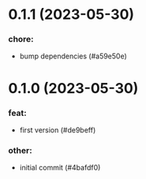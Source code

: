 # 0.1.1 (2023-05-30)

### chore:

- bump dependencies (#a59e50e)

# 0.1.0 (2023-05-30)

### feat:

- first version (#de9beff)

### other:

- initial commit (#4bafdf0)

